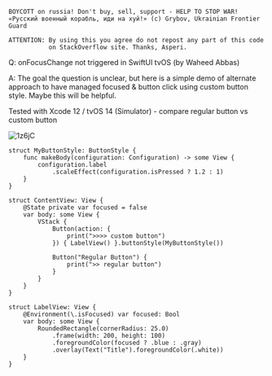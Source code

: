 ```
BOYCOTT on russia! Don't buy, sell, support - HELP TO STOP WAR!
«Русский военный корабль, иди на хуй!» (c) Grybov, Ukrainian Frontier Guard

ATTENTION: By using this you agree do not repost any part of this code
           on StackOverflow site. Thanks, Asperi.
```

Q: onFocusChange not triggered in SwiftUI tvOS (by Waheed Abbas)

A: The goal the question is unclear, but here is a simple demo of alternate approach to have managed focused & button click using custom button style. Maybe this will be helpful.

Tested with Xcode 12 / tvOS 14 (Simulator) - compare regular button vs custom button

![1z6jC](https://user-images.githubusercontent.com/62171579/174466038-561f85bd-2c74-4653-988a-21cf4fbe8ec7.gif)

```
struct MyButtonStyle: ButtonStyle {
    func makeBody(configuration: Configuration) -> some View {
        configuration.label
            .scaleEffect(configuration.isPressed ? 1.2 : 1)
    }
}

struct ContentView: View {
    @State private var focused = false
    var body: some View {
        VStack {
            Button(action: {
                print(">>>> custom button")
            }) { LabelView() }.buttonStyle(MyButtonStyle())

            Button("Regular Button") {
                print(">> regular button")
            }
        }
    }
}

struct LabelView: View {
    @Environment(\.isFocused) var focused: Bool
    var body: some View {
        RoundedRectangle(cornerRadius: 25.0)
            .frame(width: 200, height: 100)
            .foregroundColor(focused ? .blue : .gray)
            .overlay(Text("Title").foregroundColor(.white))
    }
}
```
